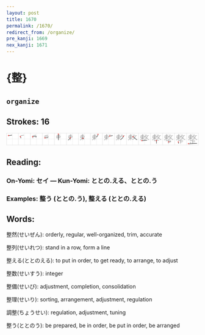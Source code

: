 ```yaml
---
layout: post
title: 1670
permalink: /1670/
redirect_from: /organize/
pre_kanji: 1669
nex_kanji: 1671
---
```


# {整}

## `organize`

## Strokes: 16

<div class="stroke"><img src="../images/E695B4.png" /></div>

## Reading:

### On-Yomi: セイ &mdash; Kun-Yomi: ととの.える、ととの.う

### Examples: 整う (ととの.う), 整える (ととの.える)

## Words:

整然(せいぜん): orderly, regular, well-organized, trim, accurate

整列(せいれつ): stand in a row, form a line

整える(ととのえる): to put in order, to get ready, to arrange, to adjust

整数(せいすう): integer

整備(せいび): adjustment, completion, consolidation

整理(せいり): sorting, arrangement, adjustment, regulation

調整(ちょうせい): regulation, adjustment, tuning

整う(ととのう): be prepared, be in order, be put in order, be arranged
